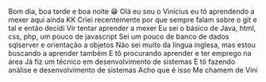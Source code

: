 
Bom dia, boa tarde e boa noite 😁
Olá eu sou o Vinícius eu tô aprendendo a mexer aqui ainda KK
Criei recentemente por que sempre falam sobre o git e tal e então decidi
Vir tentar aprender a mexer
Eu sei o básico de Java, html, css, php, um pouco de javascript
Sei um pouco de banco de dados sqlserver e orientação a objetos
Não sei muito da língua inglesa, mas estou buscando a aprender também
E tô procurando aprender e ter emprego na área
Já fiz um técnico em desenvolvimento de sistemas
E tô fazendo análise e desenvolvimento de sistemas 
Acho que é isso 
Me chamem de Vini

<!---
GammaViny/GammaViny is a ✨ special ✨ repository because its `README.md` (this file) appears on your GitHub profile.
You can click the Preview link to take a look at your changes.
--->
